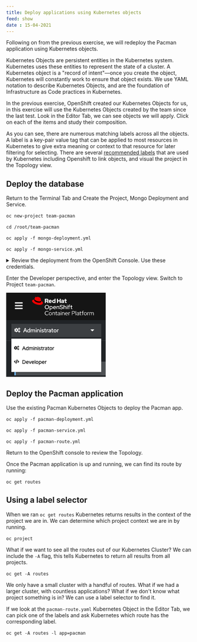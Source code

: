 ```yaml
---
title: Deploy applications using Kubernetes objects
feed: show
date : 15-04-2021
---
```


Following on from the previous exercise, we will redeploy the Pacman application using Kubernetes objects.

Kubernetes Objects are persistent entities in the Kubernetes system. Kubernetes uses these entities to represent the state of a cluster. A Kubernetes object is a "record of intent"—once you create the object, Kubernetes will constantly work to ensure that object exists. We use YAML notation to describe Kubernetes Objects, and are the foundation of Infrastructure as Code practices in Kubernetes.

In the previous exercise, OpenShift created our Kubernetes Objects for us, in this exercise will use the Kubernetes Objects created by the team since the last test.
Look in the Editor Tab, we can see objects we will apply.
Click on each of the items and study their composition.

As you can see, there are numerous matching labels across all the objects.
A label is a key-pair value tag that can be applied to most resources in Kubernetes to give extra meaning or context to that resource for later filtering for selecting.
There are several [recommended labels](https://kubernetes.io/docs/concepts/overview/working-with-objects/common-labels/ "Kubernetes.io Recommended Labels") that are used by Kubernetes including Openshift to link objects, and visual the project in the Topology view.

## Deploy the database

Return to the Terminal Tab and Create the Project, Mongo Deployment and Service.

```
oc new-project team-pacman
```

```
cd /root/team-pacman
```

```
oc apply -f mongo-deployment.yml
```

```
oc apply -f mongo-service.yml
```

<details><summary>Review the deployment from the OpenShift Console. Use these credentials.</summary>
<pre>
  username: admin
  password: admin
</pre>
You may need to log out from the OpenShift console from the previous exercise.
</details>

Enter the Developer perspective, and enter the Topology view. Switch to Project `team-pacman`.

![perspective-toggle](../assets/img/perspective-toggle.png)

## Deploy the Pacman application

Use the existing Pacman Kubernetes Objects to deploy the Pacman app.

```
oc apply -f pacman-deployment.yml
```

```
oc apply -f pacman-service.yml
```

```
oc apply -f pacman-route.yml
```

Return to the OpenShift console to review the Topology.

Once the Pacman application is up and running, we can find its route by running:

```
oc get routes
```
## Using a label selector

When we ran `oc get routes` Kubernetes returns results in the context of the project we are in. We can determine which project context we are in by running.

```
oc project
```

What if we want to see all the routes out of our Kubernetes Cluster? We can include the `-A` flag, this tells Kubernetes to return all results from all projects.

```
oc get -A routes
```

We only have a small cluster with a handful of routes. What if we had a larger cluster, with countless applications? What if we don't know what project something is in? We can use a label selector to find it.

If we look at the `pacman-route.yaml` Kubernetes Object in the Editor Tab, we can pick one of the labels and ask Kubernetes which route has the corresponding label.

```
oc get -A routes -l app=pacman
```